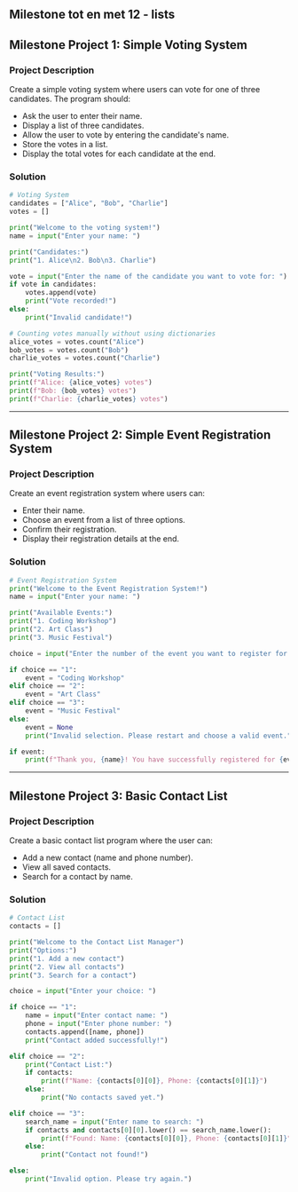 ## Milestone tot en met 12 - lists

## Milestone Project 1: Simple Voting System


### Project Description

Create a simple voting system where users can vote for one of three candidates. The program should:

- Ask the user to enter their name.
- Display a list of three candidates.
- Allow the user to vote by entering the candidate's name.
- Store the votes in a list.
- Display the total votes for each candidate at the end.

### Solution

```python
# Voting System
candidates = ["Alice", "Bob", "Charlie"]
votes = []

print("Welcome to the voting system!")
name = input("Enter your name: ")

print("Candidates:")
print("1. Alice\n2. Bob\n3. Charlie")

vote = input("Enter the name of the candidate you want to vote for: ")
if vote in candidates:
    votes.append(vote)
    print("Vote recorded!")
else:
    print("Invalid candidate!")

# Counting votes manually without using dictionaries
alice_votes = votes.count("Alice")
bob_votes = votes.count("Bob")
charlie_votes = votes.count("Charlie")

print("Voting Results:")
print(f"Alice: {alice_votes} votes")
print(f"Bob: {bob_votes} votes")
print(f"Charlie: {charlie_votes} votes")
```

---

## Milestone Project 2: Simple Event Registration System

### Project Description

Create an event registration system where users can:

- Enter their name.
- Choose an event from a list of three options.
- Confirm their registration.
- Display their registration details at the end.

### Solution

```python
# Event Registration System
print("Welcome to the Event Registration System!")
name = input("Enter your name: ")

print("Available Events:")
print("1. Coding Workshop")
print("2. Art Class")
print("3. Music Festival")

choice = input("Enter the number of the event you want to register for: ")

if choice == "1":
    event = "Coding Workshop"
elif choice == "2":
    event = "Art Class"
elif choice == "3":
    event = "Music Festival"
else:
    event = None
    print("Invalid selection. Please restart and choose a valid event.")

if event:
    print(f"Thank you, {name}! You have successfully registered for {event}.")
```

---

## Milestone Project 3: Basic Contact List

### Project Description

Create a basic contact list program where the user can:

- Add a new contact (name and phone number).
- View all saved contacts.
- Search for a contact by name.

### Solution

```python
# Contact List
contacts = []

print("Welcome to the Contact List Manager")
print("Options:")
print("1. Add a new contact")
print("2. View all contacts")
print("3. Search for a contact")

choice = input("Enter your choice: ")

if choice == "1":
    name = input("Enter contact name: ")
    phone = input("Enter phone number: ")
    contacts.append([name, phone])
    print("Contact added successfully!")

elif choice == "2":
    print("Contact List:")
    if contacts:
        print(f"Name: {contacts[0][0]}, Phone: {contacts[0][1]}")
    else:
        print("No contacts saved yet.")

elif choice == "3":
    search_name = input("Enter name to search: ")
    if contacts and contacts[0][0].lower() == search_name.lower():
        print(f"Found: Name: {contacts[0][0]}, Phone: {contacts[0][1]}")
    else:
        print("Contact not found!")

else:
    print("Invalid option. Please try again.")
```

